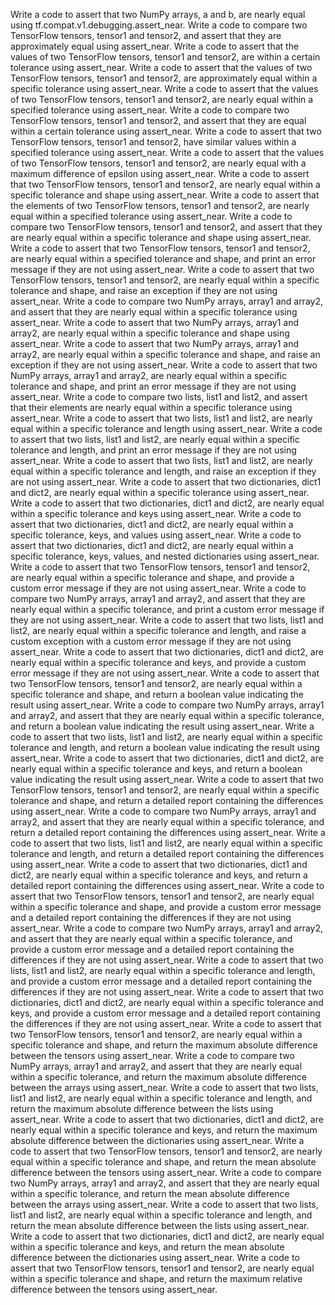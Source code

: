 Write a code to assert that two NumPy arrays, a and b, are nearly equal using tf.compat.v1.debugging.assert_near.
Write a code to compare two TensorFlow tensors, tensor1 and tensor2, and assert that they are approximately equal using assert_near.
Write a code to assert that the values of two TensorFlow tensors, tensor1 and tensor2, are within a certain tolerance using assert_near.
Write a code to assert that the values of two TensorFlow tensors, tensor1 and tensor2, are approximately equal within a specific tolerance using assert_near.
Write a code to assert that the values of two TensorFlow tensors, tensor1 and tensor2, are nearly equal within a specified tolerance using assert_near.
Write a code to compare two TensorFlow tensors, tensor1 and tensor2, and assert that they are equal within a certain tolerance using assert_near.
Write a code to assert that two TensorFlow tensors, tensor1 and tensor2, have similar values within a specified tolerance using assert_near.
Write a code to assert that the values of two TensorFlow tensors, tensor1 and tensor2, are nearly equal with a maximum difference of epsilon using assert_near.
Write a code to assert that two TensorFlow tensors, tensor1 and tensor2, are nearly equal within a specific tolerance and shape using assert_near.
Write a code to assert that the elements of two TensorFlow tensors, tensor1 and tensor2, are nearly equal within a specified tolerance using assert_near.
Write a code to compare two TensorFlow tensors, tensor1 and tensor2, and assert that they are nearly equal within a specific tolerance and shape using assert_near.
Write a code to assert that two TensorFlow tensors, tensor1 and tensor2, are nearly equal within a specified tolerance and shape, and print an error message if they are not using assert_near.
Write a code to assert that two TensorFlow tensors, tensor1 and tensor2, are nearly equal within a specific tolerance and shape, and raise an exception if they are not using assert_near.
Write a code to compare two NumPy arrays, array1 and array2, and assert that they are nearly equal within a specific tolerance using assert_near.
Write a code to assert that two NumPy arrays, array1 and array2, are nearly equal within a specific tolerance and shape using assert_near.
Write a code to assert that two NumPy arrays, array1 and array2, are nearly equal within a specific tolerance and shape, and raise an exception if they are not using assert_near.
Write a code to assert that two NumPy arrays, array1 and array2, are nearly equal within a specific tolerance and shape, and print an error message if they are not using assert_near.
Write a code to compare two lists, list1 and list2, and assert that their elements are nearly equal within a specific tolerance using assert_near.
Write a code to assert that two lists, list1 and list2, are nearly equal within a specific tolerance and length using assert_near.
Write a code to assert that two lists, list1 and list2, are nearly equal within a specific tolerance and length, and print an error message if they are not using assert_near.
Write a code to assert that two lists, list1 and list2, are nearly equal within a specific tolerance and length, and raise an exception if they are not using assert_near.
Write a code to assert that two dictionaries, dict1 and dict2, are nearly equal within a specific tolerance using assert_near.
Write a code to assert that two dictionaries, dict1 and dict2, are nearly equal within a specific tolerance and keys using assert_near.
Write a code to assert that two dictionaries, dict1 and dict2, are nearly equal within a specific tolerance, keys, and values using assert_near.
Write a code to assert that two dictionaries, dict1 and dict2, are nearly equal within a specific tolerance, keys, values, and nested dictionaries using assert_near.
Write a code to assert that two TensorFlow tensors, tensor1 and tensor2, are nearly equal within a specific tolerance and shape, and provide a custom error message if they are not using assert_near.
Write a code to compare two NumPy arrays, array1 and array2, and assert that they are nearly equal within a specific tolerance, and print a custom error message if they are not using assert_near.
Write a code to assert that two lists, list1 and list2, are nearly equal within a specific tolerance and length, and raise a custom exception with a custom error message if they are not using assert_near.
Write a code to assert that two dictionaries, dict1 and dict2, are nearly equal within a specific tolerance and keys, and provide a custom error message if they are not using assert_near.
Write a code to assert that two TensorFlow tensors, tensor1 and tensor2, are nearly equal within a specific tolerance and shape, and return a boolean value indicating the result using assert_near.
Write a code to compare two NumPy arrays, array1 and array2, and assert that they are nearly equal within a specific tolerance, and return a boolean value indicating the result using assert_near.
Write a code to assert that two lists, list1 and list2, are nearly equal within a specific tolerance and length, and return a boolean value indicating the result using assert_near.
Write a code to assert that two dictionaries, dict1 and dict2, are nearly equal within a specific tolerance and keys, and return a boolean value indicating the result using assert_near.
Write a code to assert that two TensorFlow tensors, tensor1 and tensor2, are nearly equal within a specific tolerance and shape, and return a detailed report containing the differences using assert_near.
Write a code to compare two NumPy arrays, array1 and array2, and assert that they are nearly equal within a specific tolerance, and return a detailed report containing the differences using assert_near.
Write a code to assert that two lists, list1 and list2, are nearly equal within a specific tolerance and length, and return a detailed report containing the differences using assert_near.
Write a code to assert that two dictionaries, dict1 and dict2, are nearly equal within a specific tolerance and keys, and return a detailed report containing the differences using assert_near.
Write a code to assert that two TensorFlow tensors, tensor1 and tensor2, are nearly equal within a specific tolerance and shape, and provide a custom error message and a detailed report containing the differences if they are not using assert_near.
Write a code to compare two NumPy arrays, array1 and array2, and assert that they are nearly equal within a specific tolerance, and provide a custom error message and a detailed report containing the differences if they are not using assert_near.
Write a code to assert that two lists, list1 and list2, are nearly equal within a specific tolerance and length, and provide a custom error message and a detailed report containing the differences if they are not using assert_near.
Write a code to assert that two dictionaries, dict1 and dict2, are nearly equal within a specific tolerance and keys, and provide a custom error message and a detailed report containing the differences if they are not using assert_near.
Write a code to assert that two TensorFlow tensors, tensor1 and tensor2, are nearly equal within a specific tolerance and shape, and return the maximum absolute difference between the tensors using assert_near.
Write a code to compare two NumPy arrays, array1 and array2, and assert that they are nearly equal within a specific tolerance, and return the maximum absolute difference between the arrays using assert_near.
Write a code to assert that two lists, list1 and list2, are nearly equal within a specific tolerance and length, and return the maximum absolute difference between the lists using assert_near.
Write a code to assert that two dictionaries, dict1 and dict2, are nearly equal within a specific tolerance and keys, and return the maximum absolute difference between the dictionaries using assert_near.
Write a code to assert that two TensorFlow tensors, tensor1 and tensor2, are nearly equal within a specific tolerance and shape, and return the mean absolute difference between the tensors using assert_near.
Write a code to compare two NumPy arrays, array1 and array2, and assert that they are nearly equal within a specific tolerance, and return the mean absolute difference between the arrays using assert_near.
Write a code to assert that two lists, list1 and list2, are nearly equal within a specific tolerance and length, and return the mean absolute difference between the lists using assert_near.
Write a code to assert that two dictionaries, dict1 and dict2, are nearly equal within a specific tolerance and keys, and return the mean absolute difference between the dictionaries using assert_near.
Write a code to assert that two TensorFlow tensors, tensor1 and tensor2, are nearly equal within a specific tolerance and shape, and return the maximum relative difference between the tensors using assert_near.